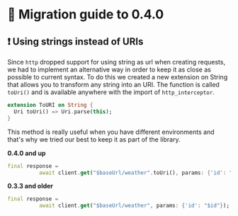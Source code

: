 # 🚀 Migration guide to 0.4.0

## ❗️ Using strings instead of URIs

Since `http` dropped support for using string as url when creating requests, we had to implement an alternative way in order to keep it as close as possible to current syntax. To do this we created a new extension on String that allows you to transform any string into an URI. The function is called `toUri()` and is available anywhere with the import of `http_interceptor`.

```dart
extension ToURI on String {
  Uri toUri() => Uri.parse(this);
}
```

This method is really useful when you have different environments and that's why we tried our best to keep it as part of the library.

**0.4.0 and up**

```dart
final response =
          await client.get("$baseUrl/weather".toUri(), params: {'id': "$id"});
```

**0.3.3 and older**

```dart
final response =
          await client.get("$baseUrl/weather", params: {'id': "$id"});
```
